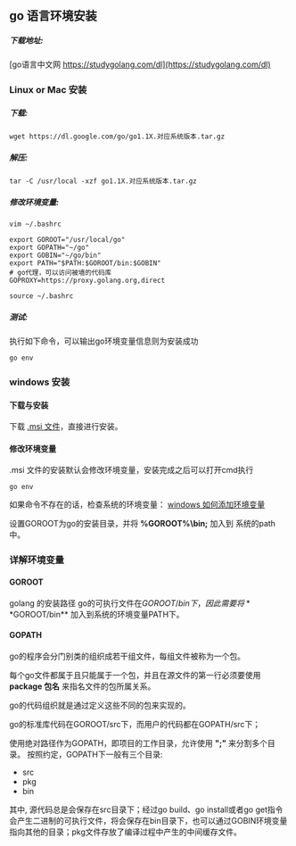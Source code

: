 ## go 语言环境安装


##### 下载地址:
[go语言中文网 https://studygolang.com/dl](https://studygolang.com/dl)

### Linux or Mac 安装
##### 下载:
```
wget https://dl.google.com/go/go1.1X.对应系统版本.tar.gz
```
##### 解压:
```
tar -C /usr/local -xzf go1.1X.对应系统版本.tar.gz
```
##### 修改环境变量:
```
vim ~/.bashrc
```
```
export GOROOT="/usr/local/go"
export GOPATH="~/go"
export GOBIN="~/go/bin"
export PATH="$PATH:$GOROOT/bin:$GOBIN"
# go代理，可以访问被墙的代码库
GOPROXY=https://proxy.golang.org,direct
```
```
source ~/.bashrc
```
##### 测试:
执行如下命令，可以输出go环境变量信息则为安装成功
```
go env
```

### windows 安装
#### 下载与安装
下载 [.msi 文件](https://studygolang.com/dl/golang/go1.14.3.windows-386.msi)，直接进行安装。

#### 修改环境变量
.msi 文件的安装默认会修改环境变量，安装完成之后可以打开cmd执行
```
go env
```
如果命令不存在的话，检查系统的环境变量：
[windows 如何添加环境变量](https://jingyan.baidu.com/article/47a29f24610740c0142399ea.html)


设置GOROOT为go的安装目录，并将 **%GOROOT%\bin;**  加入到 系统的path中。

### 详解环境变量
#### GOROOT
golang 的安装路径
go的可执行文件在$GOROOT/bin下，因此需要将 **$GOROOT/bin** 加入到系统的环境变量PATH下。

#### GOPATH

go的程序会分门别类的组织成若干组文件，每组文件被称为一个包。<br/>

每个go文件都属于且只能属于一个包，并且在源文件的第一行必须要使用 **package 包名**  来指名文件的包所属关系。<br/>

go的代码组织就是通过定义这些不同的包来实现的。<br/>


go的标准库代码在GOROOT/src下，而用户的代码都在GOPATH/src下；<br/>

使用绝对路径作为GOPATH，即项目的工作目录，允许使用 **";"** 来分割多个目录。
按照约定，GOPATH下一般有三个目录:

* src
* pkg
* bin

其中, 源代码总是会保存在src目录下；经过go build、go install或者go get指令会产生二进制的可执行文件，将会保存在bin目录下，也可以通过GOBIN环境变量指向其他的目录；pkg文件存放了编译过程中产生的中间缓存文件。

